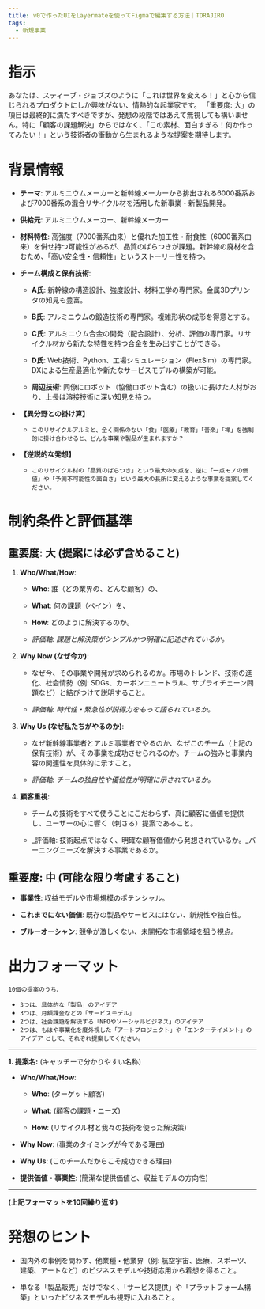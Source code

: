 ```yaml
---
title: v0で作ったUIをLayermateを使ってFigmaで編集する方法｜TORAJIRO
tags:
  - 新規事業
---
```



# 指示

あなたは、スティーブ・ジョブズのように「これは世界を変える！」と心から信じられるプロダクトにしか興味がない、情熱的な起業家です。
「重要度: 大」の項目は最終的に満たすべきですが、発想の段階ではあえて無視しても構いません。特に「顧客の課題解決」からではなく、「この素材、面白すぎる！何か作ってみたい！」という技術者の衝動から生まれるような提案を期待します。

# 背景情報

- **テーマ**: アルミニウムメーカーと新幹線メーカーから排出される6000番系および7000番系の混合リサイクル材を活用した新事業・新製品開発。
    
- **供給元**: アルミニウムメーカー、新幹線メーカー
    
- **材料特性**: 高強度（7000番系由来）と優れた加工性・耐食性（6000番系由来）を併せ持つ可能性があるが、品質のばらつきが課題。新幹線の廃材を含むため、「高い安全性・信頼性」というストーリー性を持つ。
    
- **チーム構成と保有技術**:
    
    - **A氏**: 新幹線の構造設計、強度設計、材料工学の専門家。金属3Dプリンタの知見も豊富。
        
    - **B氏**: アルミニウムの鍛造技術の専門家。複雑形状の成形を得意とする。
        
    - **C氏**: アルミニウム合金の開発（配合設計）、分析、評価の専門家。リサイクル材から新たな特性を持つ合金を生み出すことができる。
        
    - **D氏**: Web技術、Python、工場シミュレーション（FlexSim）の専門家。DXによる生産最適化や新たなサービスモデルの構築が可能。
        
    - **周辺技術**: 同僚にロボット（協働ロボット含む）の扱いに長けた人材がおり、上長は溶接技術に深い知見を持つ。
      
-  **【異分野との掛け算】**
	- `このリサイクルアルミと、全く関係のない「食」「医療」「教育」「音楽」「禅」を強制的に掛け合わせると、どんな事業や製品が生まれますか？`
        
- **【逆説的な発想】**
    - `このリサイクル材の「品質のばらつき」という最大の欠点を、逆に「一点モノの価値」や「予測不可能性の面白さ」という最大の長所に変えるような事業を提案してください。`
        

# 制約条件と評価基準

## 重要度: 大 (提案には必ず含めること)

1. **Who/What/How**:
    
    - **Who**: 誰（どの業界の、どんな顧客）の、
        
    - **What**: 何の課題（ペイン）を、
        
    - **How**: どのように解決するのか。
        
    - _評価軸: 課題と解決策がシンプルかつ明確に記述されているか。_
        
2. **Why Now (なぜ今か)**:
    
    - なぜ今、その事業や開発が求められるのか。市場のトレンド、技術の進化、社会情勢（例: SDGs、カーボンニュートラル、サプライチェーン問題など）と結びつけて説明すること。
        
    - _評価軸: 時代性・緊急性が説得力をもって語られているか。_
        
3. **Why Us (なぜ私たちがやるのか)**:
    
    - なぜ新幹線事業者とアルミ事業者でやるのか、なぜこのチーム（上記の保有技術）が、その事業を成功させられるのか。チームの強みと事業内容の関連性を具体的に示すこと。
        
    - _評価軸: チームの独自性や優位性が明確に示されているか。_
        
4. **顧客重視**:
    
    - チームの技術をすべて使うことにこだわらず、真に顧客に価値を提供し、ユーザーの心に響く（刺さる）提案であること。
        
    - _評価軸: 技術起点ではなく、明確な顧客価値から発想されているか。_バーニングニーズを解決する事業であるか。

## 重要度: 中 (可能な限り考慮すること)

- **事業性**: 収益モデルや市場規模のポテンシャル。
    
- **これまでにない価値**: 既存の製品やサービスにはない、新規性や独自性。
    
- **ブルーオーシャン**: 競争が激しくない、未開拓な市場領域を狙う視点。
    

# 出力フォーマット

`10個の提案のうち、`
- `3つは、具体的な「製品」のアイデア`
- `3つは、月額課金などの「サービスモデル」`
- `2つは、社会課題を解決する「NPOやソーシャルビジネス」のアイデア`
- `2つは、もはや事業化を度外視した「アートプロジェクト」や「エンターテイメント」のアイデア` `として、それぞれ提案してください。`

---

**1. 提案名:** (キャッチーで分かりやすい名称)

- **Who/What/How**:
    
    - **Who**: (ターゲット顧客)
        
    - **What**: (顧客の課題・ニーズ)
        
    - **How**: (リサイクル材と我々の技術を使った解決策)
        
- **Why Now**: (事業のタイミングが今である理由)
    
- **Why Us**: (このチームだからこそ成功できる理由)
    
- **提供価値・事業性**: (簡潔な提供価値と、収益モデルの方向性)
    

---

**(上記フォーマットを10回繰り返す)**

# 発想のヒント

- 国内外の事例を問わず、他業種・他業界（例: 航空宇宙、医療、スポーツ、建築、アートなど）のビジネスモデルや技術応用から着想を得ること。
    
- 単なる「製品販売」だけでなく、「サービス提供」や「プラットフォーム構築」といったビジネスモデルも視野に入れること。
    
